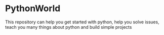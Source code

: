# PythonWorld
This repository can help you get started with python, help you solve issues, teach you many things about python and build simple projects
